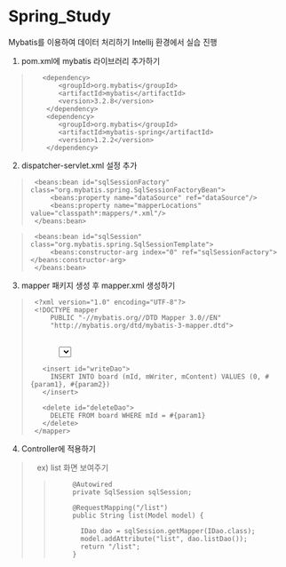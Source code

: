 # Spring_Study
Mybatis를 이용하여 데이터 처리하기
Intellij 환경에서 실습 진행


1. pom.xml에 mybatis 라이브러리 추가하기

>        <dependency>
>            <groupId>org.mybatis</groupId>
>            <artifactId>mybatis</artifactId>
>            <version>3.2.8</version>
>         </dependency>
>         <dependency>
>            <groupId>org.mybatis</groupId>
>            <artifactId>mybatis-spring</artifactId>
>            <version>1.2.2</version>
>         </dependency>


2. dispatcher-servlet.xml 설정 추가

>      <beans:bean id="sqlSessionFactory" class="org.mybatis.spring.SqlSessionFactoryBean">
>          <beans:property name="dataSource" ref="dataSource"/>
>          <beans:property name="mapperLocations" value="classpath*:mappers/*.xml"/>
>      </beans:bean>

>      <beans:bean id="sqlSession" class="org.mybatis.spring.SqlSessionTemplate">
>          <beans:constructor-arg index="0" ref="sqlSessionFactory"></beans:constructor-arg>
>      </beans:bean>


3. mapper 패키지 생성 후 mapper.xml 생성하기

>      <?xml version="1.0" encoding="UTF-8"?>
>      <!DOCTYPE mapper
>          PUBLIC "-//mybatis.org//DTD Mapper 3.0//EN"
>          "http://mybatis.org/dtd/mybatis-3-mapper.dtd">
>
>      <mapper namespace="com.mvc.board.dao.IDao">    
>      <!-- 인터페이스 경로를 정확하게 작성하여야 한다 -->
>        <select id="listDao" resultType="com.mvc.board.dto.ContentDto">
>        <!-- resultType에 결과타입을 정확하게  명시하여야 한다 -->
>          SELECT * FROM board ORDER BY mId DESC;
>        </select>
>
>        <insert id="writeDao">
>          INSERT INTO board (mId, mWriter, mContent) VALUES (0, #{param1}, #{param2})
>        </insert>
>
>        <delete id="deleteDao">
>          DELETE FROM board WHERE mId = #{param1}
>        </delete>
>      </mapper>

4. Controller에 적용하기 
>    ex) list 화면 보여주기
>>          @Autowired
>>          private SqlSession sqlSession;
>>
>>          @RequestMapping("/list")
>>          public String list(Model model) {
>>
>>            IDao dao = sqlSession.getMapper(IDao.class);
>>            model.addAttribute("list", dao.listDao());
>>            return "/list";
>>          }
